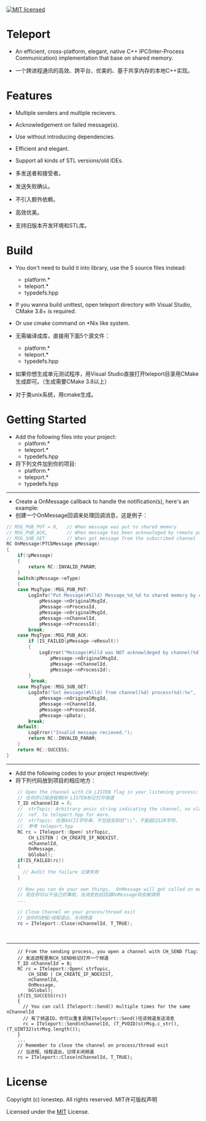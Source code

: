[![MIT licensed](https://img.shields.io/badge/license-MIT-blue.svg)](https://github.com/lonestep/teleport/blob/master/LICENSE) 

# Teleport

* An efficient, cross-platform, elegant, native C++ IPC(Inter-Process Communication) implementation that base on shared memory. 

* 一个跨进程通讯的高效、跨平台、优美的、基于共享内存的本地C++实现。

# Features

* Multiple senders and multiple recievers.
* Acknowledgement on failed message(s).
* Use without introducing dependencies.
* Efficient and elegant.
* Support all kinds of STL versions/old IDEs.

* 多发送者和接受者。
* 发送失败确认。
* 不引入额外依赖。
* 高效优美。
* 支持旧版本开发环境和STL库。

# Build
* You don't need to build it into library, use the 5 source files instead:
  * platform.*
  * teleport.*
  * typedefs.hpp
* If you wanna build unittest, open teleport directory with Visual Studio, CMake 3.8+ is required.
* Or use cmake command on *Nix like system.

* 无需编译成库，直接用下面5个源文件：
  * platform.*
  * teleport.*
  * typedefs.hpp
* 如果你想生成单元测试程序，用Visual Studio直接打开teleport目录用CMake生成即可。（生成需要CMake 3.8以上）
* 对于类unix系统，用cmake生成。
# Getting Started

* Add the following files into your project:
  * platform.*
  * teleport.*
  * typedefs.hpp
* 将下列文件加到你的项目:
  * platform.*
  * teleport.*
  * typedefs.hpp
---
* Create a OnMessage callback to handle the notification(s), here's an example:
* 创建一个OnMessage回调来处理回调消息，这是例子：
``` cpp
// MSG_PUB_PUT = 0,   // When message was put to shared memory
// MSG_PUB_ACK,       // When message has been acknowleged by remote process
// MSG_SUB_GET        // When got message from the subscribed channel
RC OnMessage(PTCbMessage pMessage)
{
    if(!pMessage)
    {
        return RC::INVALID_PARAM;
    }
    switch(pMessage->eType)
    {
    case MsgType::MSG_PUB_PUT:
        LogInfo("Put Message(#%lld) Message_%d_%d to shared memory by channel(%d) process(%d)", 
            pMessage->nOriginalMsgId, 
            pMessage->nProcessId, 
            pMessage->nOriginalMsgId, 
            pMessage->nChannelId, 
            pMessage->nProcessId);
        break;
    case MsgType::MSG_PUB_ACK:
        if (IS_FAILED(pMessage->eResult)) 
        {
            LogError("Message(#%lld was NOT acknowldeged by channel(%d) process(%d)", 
                pMessage->nOriginalMsgId, 
                pMessage->nChannelId, 
                pMessage->nProcessId);
        }
         break;
    case MsgType::MSG_SUB_GET:
        LogInfo("Got message(#%lld) from channel(%d) process(%d):%s", 
            pMessage->nOriginalMsgId, 
            pMessage->nChannelId, 
            pMessage->nProcessId, 
            pMessage->pData);
        break;
    default:
        LogError("Invalid message recieved.");
        return RC::INVALID_PARAM;
    }
    return RC::SUCCESS;
}

```
---
* Add the following codes to your project respectively:
* 将下列代码放到项目的相应地方：
```cpp
    // Open the channel with CH_LISTEN flag in your listening process:
    // 在你的订阅进程用CH_LISTEN标记打开频道
    T_ID nChannelId = 0;
    //  strTopic: Arbitrary ansic string indicating the channel, no slash "\\", no more than MAX_NAME(128) characters.
    //  ref. to teleport.hpp for more.
    //  strTopic: 任意ASCII字符串，不包括反斜杠"\\"，不能超过128字符。
    //  参考 teleport.hpp 
    RC rc = ITeleport::Open( strTopic,
        CH_LISTEN | CH_CREATE_IF_NOEXIST,
        nChannelId,
        OnMessage,
        bGlobal);
    if(IS_FAILED(rc))
    {
      // Audit the failure 记录失败
    }
    
    // Now you can do your own things,  OnMessage will get called on messsage recieved
    // 现在你可以干自己的事啦，当消息到达回调OnMessage将会被调用
    ...
    
    // Close Channel on your proces/thread exit
    // 当你的进程/线程退出，关闭频道
    rc = ITeleport::Close(nChannelId, T_TRUE);
    
    
```
---
```
    // From the sending process, you open a channel with CH_SEND flag:
    // 发送进程里用CH_SEND标记打开一个频道
    T_ID nChannelId = 0;
    RC rc = ITeleport::Open( strTopic,
        CH_SEND | CH_CREATE_IF_NOEXIST,
        nChannelId,
        OnMessage,
        bGlobal);
    if(IS_SUCCESS(rc))
    {
      // You can call ITeleport::Send() multiple times for the same nChannelId
      // 有了频道ID，你可以重复调用ITeleport::Send()往该频道发送消息
      rc = ITeleport::Send(nChannelId, (T_PVOID)strMsg.c_str(), (T_UINT32)strMsg.length());
    }
    ...
    // Remember to close the channel on process/thread exit
    // 当进程、线程退出，记得关闭频道
    rc = ITeleport::Close(nChannelId, T_TRUE);
```
# License

Copyright (c) lonestep. All rights reserved.
MIT许可版权声明

Licensed under the [MIT](https://github.com/lonestep/teleport/blob/master/LICENSE) License.
